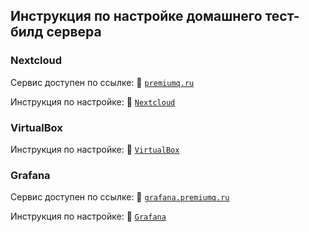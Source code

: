 ## Инструкция по настройке домашнего тест-билд сервера

### Nextcloud

Сервис доступен по ссылке: :link: <code>[premiumq.ru](https://premiumq.ru/)
</code>

Инструкция по настройке: :link: <code>[Nextcloud](nextcloud)
</code>

### VirtualBox
Инструкция по настройке: :link: <code>[VirtualBox](VirtualBox)
</code>

### Grafana
Сервис доступен по ссылке: :link: <code>[grafana.premiumq.ru](https://premiumq.ru:10000/)
</code>

Инструкция по настройке: :link: <code>[Grafana](Grafana)
</code>